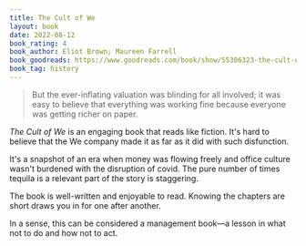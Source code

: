 ```yaml
---
title: The Cult of We
layout: book
date: 2022-08-12
book_rating: 4
book_author: Eliot Brown; Maureen Farrell 
book_goodreads: https://www.goodreads.com/book/show/55306323-the-cult-of-we
book_tag: history
---
```


> But the ever-inflating valuation was blinding for all involved; it was easy to believe that everything was working fine because everyone was getting richer on paper.

_The Cult of We_ is an engaging book that reads like fiction. It's hard to believe that the We company made it as far as it did with such disfunction.

It's a snapshot of an era when money was flowing freely and office culture wasn't burdened with the disruption of covid. The pure number of times tequila is a relevant part of the story is staggering.

The book is well-written and enjoyable to read. Knowing the chapters are short draws you in for one after another.

In a sense, this can be considered a management book—a lesson in what not to do and how not to act.